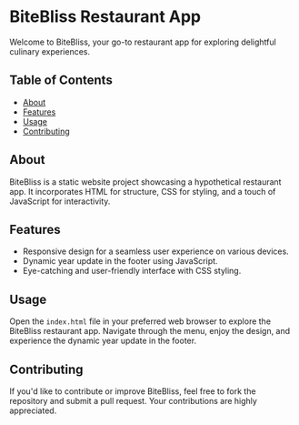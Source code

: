# BiteBliss Restaurant App

Welcome to BiteBliss, your go-to restaurant app for exploring delightful culinary experiences.

## Table of Contents

- [About](#about)
- [Features](#features)
- [Usage](#usage)
- [Contributing](#contributing)

## About

BiteBliss is a static website project showcasing a hypothetical restaurant app. It incorporates HTML for structure, CSS for styling, and a touch of JavaScript for interactivity.

## Features

- Responsive design for a seamless user experience on various devices.
- Dynamic year update in the footer using JavaScript.
- Eye-catching and user-friendly interface with CSS styling.

## Usage

Open the `index.html` file in your preferred web browser to explore the BiteBliss restaurant app. Navigate through the menu, enjoy the design, and experience the dynamic year update in the footer.

## Contributing

If you'd like to contribute or improve BiteBliss, feel free to fork the repository and submit a pull request. Your contributions are highly appreciated.